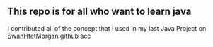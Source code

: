 ## This repo is for all who want to learn java 


I contributed all of the concept that I used in my last Java Project on SwanHtetMorgan github acc
